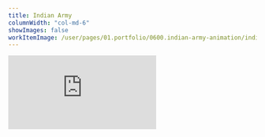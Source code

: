 ```yaml
---
title: Indian Army
columnWidth: "col-md-6"
showImages: false
workItemImage: /user/pages/01.portfolio/0600.indian-army-animation/indian-army-animation.webp
---
```


<div class="text-center">
    <iframe
        class="yt-player"
        src="https://www.youtube-nocookie.com/embed/ciJbkWevX8A"
        title="YouTube video player"
        frameborder="0"
        allow="accelerometer; autoplay; clipboard-write; encrypted-media; gyroscope; picture-in-picture; web-share" allowfullscreen
    >
    </iframe>
</div>
